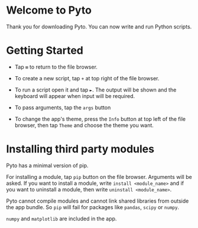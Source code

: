 #  Welcome to Pyto

Thank you for downloading Pyto. You can now write and run Python scripts.

# Getting Started

* Tap `⊞` to return to the file browser.

* To create a new script, tap  `+` at top right of the file browser.

* To run a script open it and tap `►`. The output will be shown and the keyboard will appear when input will be required.

* To pass arguments, tap the `args` button

* To change the app's theme, press the `Info` button at top left of the file browser, then tap `Theme` and choose the theme you want.

# Installing third party modules

Pyto has a minimal version of pip. 

For installing a module, tap `pip` button on the file browser. Arguments will be asked. If you want to install a module, write `install <module_name>` and if you want to uninstall a module, then write `uninstall <module_name>`.

Pyto cannot compile modules and cannot link shared libraries from outside the app bundle. So `pip` will fail for packages like `pandas`, `scipy` or `numpy`.

`numpy` and `matplotlib` are included in the app.
